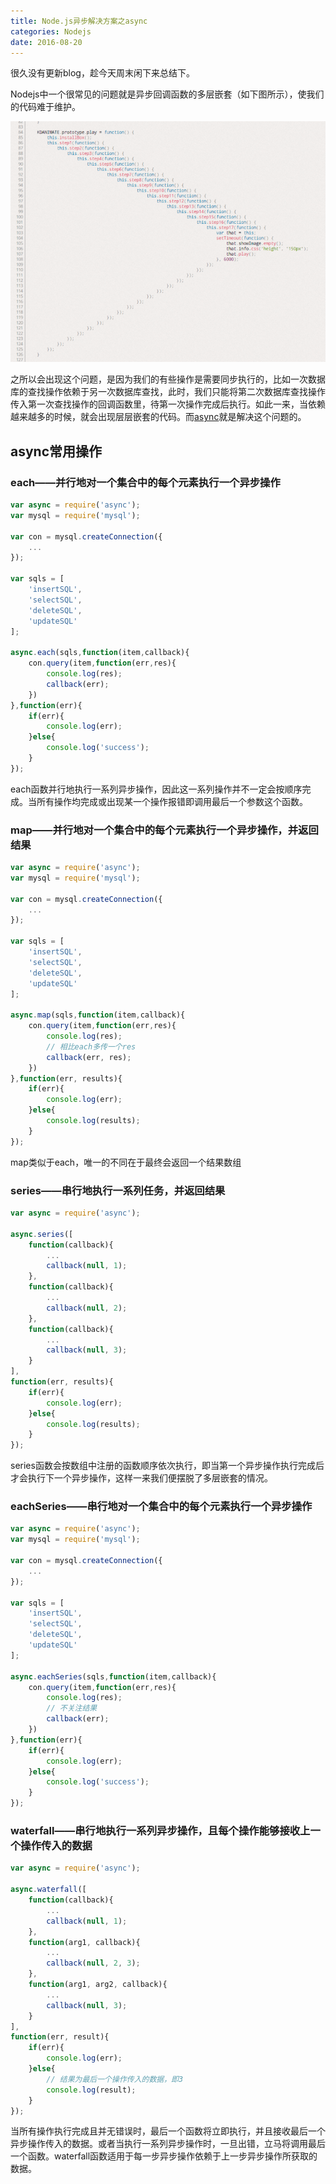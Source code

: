 ```yaml
---
title: Node.js异步解决方案之async
categories: Nodejs
date: 2016-08-20
---
```

很久没有更新blog，趁今天周末闲下来总结下。

Nodejs中一个很常见的问题就是异步回调函数的多层嵌套（如下图所示），使我们的代码难于维护。

![异步函数嵌套](https://raw.githubusercontent.com/lyhper/blog-markdown/master/img/async-nested.png)

之所以会出现这个问题，是因为我们的有些操作是需要同步执行的，比如一次数据库的查找操作依赖于另一次数据库查找，此时，我们只能将第二次数据库查找操作传入第一次查找操作的回调函数里，待第一次操作完成后执行。如此一来，当依赖越来越多的时候，就会出现层层嵌套的代码。而[async](https://github.com/caolan/async)就是解决这个问题的。

## async常用操作

### each——并行地对一个集合中的每个元素执行一个异步操作

```javascript
var async = require('async');
var mysql = require('mysql');

var con = mysql.createConnection({
    ...
});

var sqls = [
    'insertSQL',
    'selectSQL',
    'deleteSQL',
    'updateSQL'
];

async.each(sqls,function(item,callback){
	con.query(item,function(err,res){
		console.log(res);
		callback(err);
	})
},function(err){
	if(err){
		console.log(err);
	}else{
		console.log('success');
	}	
});
```

each函数并行地执行一系列异步操作，因此这一系列操作并不一定会按顺序完成。当所有操作均完成或出现某一个操作报错即调用最后一个参数这个函数。

### map——并行地对一个集合中的每个元素执行一个异步操作，并返回结果

```javascript
var async = require('async');
var mysql = require('mysql');

var con = mysql.createConnection({
    ...
});

var sqls = [
    'insertSQL',
    'selectSQL',
    'deleteSQL',
    'updateSQL'
];

async.map(sqls,function(item,callback){
	con.query(item,function(err,res){
		console.log(res);
		// 相比each多传一个res
		callback(err, res);
	})
},function(err, results){
	if(err){
		console.log(err);
	}else{
		console.log(results);
	}	
});
```

map类似于each，唯一的不同在于最终会返回一个结果数组

### series——串行地执行一系列任务，并返回结果

```javascript
var async = require('async');

async.series([
	function(callback){
		...
		callback(null, 1);
	},
	function(callback){
		...
		callback(null, 2);
	},
	function(callback){
		...
		callback(null, 3);
	}
],
function(err, results){
	if(err){
		console.log(err);
	}else{
		console.log(results);
	}	
});
```

series函数会按数组中注册的函数顺序依次执行，即当第一个异步操作执行完成后才会执行下一个异步操作，这样一来我们便摆脱了多层嵌套的情况。

### eachSeries——串行地对一个集合中的每个元素执行一个异步操作

```javascript
var async = require('async');
var mysql = require('mysql');

var con = mysql.createConnection({
    ...
});

var sqls = [
    'insertSQL',
    'selectSQL',
    'deleteSQL',
    'updateSQL'
];

async.eachSeries(sqls,function(item,callback){
	con.query(item,function(err,res){
		console.log(res);
		// 不关注结果
		callback(err);
	})
},function(err){
	if(err){
		console.log(err);
	}else{
		console.log('success');
	}	
});
```

### waterfall——串行地执行一系列异步操作，且每个操作能够接收上一个操作传入的数据

```javascript
var async = require('async');

async.waterfall([
	function(callback){
		...
		callback(null, 1);
	},
	function(arg1, callback){
		...
		callback(null, 2, 3);
	},
	function(arg1, arg2, callback){
		...
		callback(null, 3);
	}
],
function(err, result){
	if(err){
		console.log(err);
	}else{
		// 结果为最后一个操作传入的数据，即3
		console.log(result);
	}	
});
```

当所有操作执行完成且并无错误时，最后一个函数将立即执行，并且接收最后一个异步操作传入的数据。或者当执行一系列异步操作时，一旦出错，立马将调用最后一个函数。waterfall函数适用于每一步异步操作依赖于上一步异步操作所获取的数据。